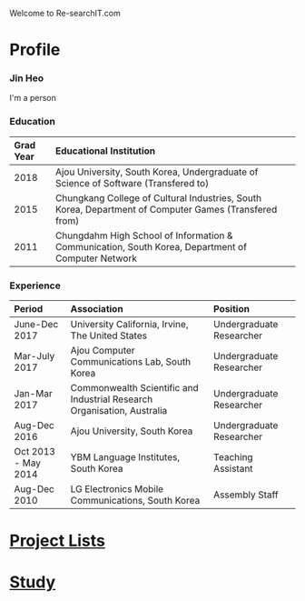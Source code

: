 ﻿---
layout: default
---

Welcome to Re-searchIT.com

# Profile 
### Jin Heo
I'm a person 


### Education

| Grad Year | Educational Institution                                                                                     |
|:----------|:------------------------------------------------------------------------------------------------------------|
| 2018      | Ajou University, South Korea,  Undergraduate of Science of Software (Transfered to)                         |
| 2015      | Chungkang College of Cultural Industries, South Korea,  Department of Computer Games (Transfered from)      |
| 2011      | Chungdahm High School of Information & Communication, South Korea, Department of Computer Network           | 


### Experience

| Period              | Association                                                             |  Position                   |
|:--------------------|:------------------------------------------------------------------------|:----------------------------|
| June-Dec 2017       | University California, Irvine, The United States                        | Undergraduate Researcher    |
| Mar-July 2017       | Ajou Computer Communications Lab, South Korea                           | Undergraduate Researcher    |
| Jan-Mar  2017       | Commonwealth Scientific and Industrial Research Organisation, Australia | Undergraduate Researcher    |
| Aug-Dec  2016       | Ajou University, South Korea                                            | Undergraduate Researcher    |
| Oct 2013 - May 2014 | YBM Language Institutes, South Korea                                    | Teaching Assistant          |
| Aug-Dec 2010        | LG Electronics Mobile Communications, South Korea                       | Assembly Staff              |


# [Project Lists](./project/pmain)

# [Study](./study/smain)